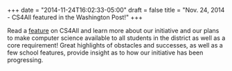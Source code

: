+++
date = "2014-11-24T16:02:33-05:00"
draft = false
title = "Nov. 24, 2014 - CS4All featured in the Washington Post!"
+++

Read a [feature](https://www.washingtonpost.com/opinions/catherine-rampell-chicago-schools-add-computer-science-to-the-core-curriculum/2014/11/24/037c78f0-7417-11e4-a5b2-e1217af6b33d_story.html) on CS4All and learn more about our initiative and our plans to make computer science available to all students in the district as well as a core requirement! Great highlights of obstacles and successes, as well as a few school features, provide insight as to how our initiative has been progressing.